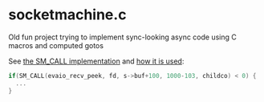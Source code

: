 # socketmachine.c
Old fun project trying to implement sync-looking async code using C macros and computed gotos

See [the SM_CALL implementation][call] and [how it is used][use]:

```c
if(SM_CALL(evaio_recv_peek, fd, s->buf+100, 1000-103, childco) < 0) {
  ...
}
```

[call]: https://github.com/gwicke/socketmachine.c/blob/master/socketmachine.h#L185-L205
[use]: https://github.com/gwicke/socketmachine.c/blob/master/socketmachine.c#L170
